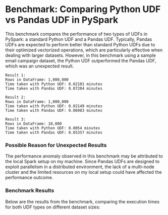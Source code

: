 # Benchmark: Comparing Python UDF vs Pandas UDF in PySpark

This benchmark compares the performance of two types of UDFs in PySpark: a standard Python UDF and a Pandas UDF. Typically, Pandas UDFs are expected to perform better than standard Python UDFs due to their optimized vectorized operations, which are particularly effective when dealing with larger datasets. However, in this benchmark using a sample email campaign dataset, the Python UDF outperformed the Pandas UDF, which was an unexpected result.

```
Result 1: 
Rows in DataFrame: 1,000,000 
Time taken with Python UDF: 0.02101 minutes 
Time taken with Pandas UDF: 0.07204 minutes

Result 2: 
Rows in DataFrame: 1,000,000 
Time taken with Python UDF: 0.02149 minutes 
Time taken with Pandas UDF: 0.06983 minutes

Result 3: 
Rows in DataFrame: 10,000 
Time taken with Python UDF: 0.0054 minutes 
Time taken with Pandas UDF: 0.05357 minutes
```
### Possible Reason for Unexpected Results

The performance anomaly observed in this benchmark may be attributed to the local Spark setup on my machine. Since Pandas UDFs are designed to exploit parallelism in a distributed environment, the lack of a multi-node cluster and the limited resources on my local setup could have affected the performance outcome.

### Benchmark Results

Below are the results from the benchmark, comparing the execution times for both UDF types on different dataset sizes:

